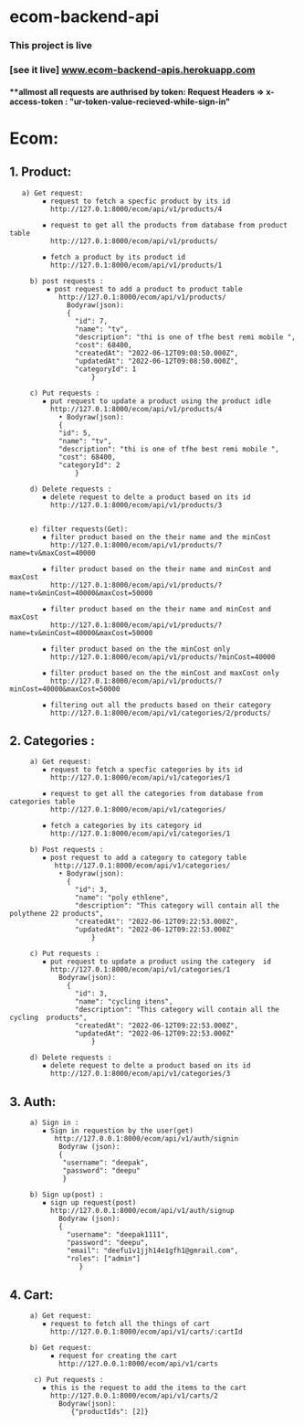 # ecom-backend-api
### This project is live 
### [see it live] www.ecom-backend-apis.herokuapp.com 



#### **allmost all requests are authrised by token: Request Headers => x-access-token : "ur-token-value-recieved-while-sign-in"

# Ecom:

## 1. Product:
     
       a) Get request:
            ▪ request to fetch a specfic product by its id
              http://127.0.1:8000/ecom/api/v1/products/4
              
            ▪ request to get all the products from database from product table
              http://127.0.1:8000/ecom/api/v1/products/
       
            ▪ fetch a product by its product id
              http://127.0.1:8000/ecom/api/v1/products/1
              
         b) post requests :
             ▪ post request to add a product to product table
                http://127.0.1:8000/ecom/api/v1/products/
                  Bodyraw(json):
                  {
                    "id": 7,
                    "name": "tv",
                    "description": "thi is one of tfhe best remi mobile ",
                    "cost": 68400,
                    "createdAt": "2022-06-12T09:08:50.000Z",
                    "updatedAt": "2022-06-12T09:08:50.000Z",
                    "categoryId": 1
                        }
                      
         c) Put requests :
            ▪ put request to update a product using the product idle
              http://127.0.1:8000/ecom/api/v1/products/4
                • Bodyraw(json):
               	{
        		"id": 5,
        		"name": "tv",
         		"description": "thi is one of tfhe best remi mobile ",
         		"cost": 68400,
         		"categoryId": 2
                    }
            
         d) Delete requests :
            ▪ delete request to delte a product based on its id
              http://127.0.1:8000/ecom/api/v1/products/3


         e) filter requests(Get):
            ▪ filter product based on the their name and the minCost
              http://127.0.1:8000/ecom/api/v1/products/?name=tv&maxCost=40000
       
            ▪ filter product based on the their name and minCost and maxCost
              http://127.0.1:8000/ecom/api/v1/products/? name=tv&minCost=40000&maxCost=50000
              
            ▪ filter product based on the their name and minCost and maxCost
              http://127.0.1:8000/ecom/api/v1/products/?name=tv&minCost=40000&maxCost=50000
              
            ▪ filter product based on the the minCost only
              http://127.0.1:8000/ecom/api/v1/products/?minCost=40000
              
            ▪ filter product based on the the minCost and maxCost only
              http://127.0.1:8000/ecom/api/v1/products/?minCost=40000&maxCost=50000
              
            ▪ filtering out all the products based on their category
              http://127.0.1:8000/ecom/api/v1/categories/2/products/


## 2. Categories :
         a) Get request:
            ▪ request to fetch a specfic categories by its id
              http://127.0.1:8000/ecom/api/v1/categories/1
              
            ▪ request to get all the categories from database from categories table
              http://127.0.1:8000/ecom/api/v1/categories/
       
            ▪ fetch a categories by its category id
              http://127.0.1:8000/ecom/api/v1/categories/1
              
         b) Post requests :
            ▪ post request to add a category to category table
               http://127.0.1:8000/ecom/api/v1/categories/
                • Bodyraw(json):
                  {
                    "id": 3,
                    "name": "poly ethlene",
                    "description": "This category will contain all the polythene 22 products",
                    "createdAt": "2022-06-12T09:22:53.000Z",
                    "updatedAt": "2022-06-12T09:22:53.000Z"
                        }
                          
         c) Put requests :
            ▪ put request to update a product using the category  id
              http://127.0.1:8000/ecom/api/v1/categories/1
                Bodyraw(json):
                  {
                    "id": 3,
                    "name": "cycling itens",
                    "description": "This category will contain all the cycling  products",
                    "createdAt": "2022-06-12T09:22:53.000Z",
                    "updatedAt": "2022-06-12T09:22:53.000Z"
                        }
                      
         d) Delete requests :
            ▪ delete request to delte a product based on its id
              http://127.0.1:8000/ecom/api/v1/categories/3

              
## 3. Auth:
         a) Sign in :
            ▪ Sign in requestion by the user(get)
               http://127.0.0.1:8000/ecom/api/v1/auth/signin
                Bodyraw (json):
                {
        	     "username": "deepak",
         	     "password": "deepu"
                 }
                  
         b) Sign up(post) :
            ▪ sign up request(post) 
              http://127.0.0.1:8000/ecom/api/v1/auth/signup
                Bodyraw (json):
                {
                  "username": "deepak1111",
                  "password": "deepu",
                  "email": "deefu1v1jjh14e1gfh1@gmrail.com",
                  "roles": ["admin"]
                     }
## 4. Cart:
         a) Get request:
            ▪ request to fetch all the things of cart
              http://127.0.0.1:8000/ecom/api/v1/carts/:cartId
              
         b)	Get request:
              ▪ request for creating the cart
                http://127.0.0.1:8000/ecom/api/v1/carts
              
          c) Put requests :
            ▪ this is the request to add the items to the cart
              http://127.0.0.1:8000/ecom/api/v1/carts/2
                Bodyraw(json):
                   {"productIds": [2]}
                  
              
           
                  
              



      
 
